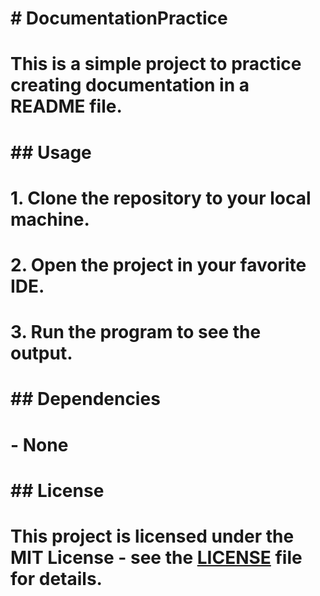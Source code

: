 # # DocumentationPractice
# This is a simple project to practice creating documentation in a README file.
#
# ## Usage
# 1. Clone the repository to your local machine.
# 2. Open the project in your favorite IDE.
# 3. Run the program to see the output.
#

# ## Dependencies
# - None
#
# ## License
# This project is licensed under the MIT License - see the [LICENSE](LICENSE) file for details.